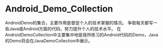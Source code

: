 # Android_Demo_Collection
AndroidDemo的集合，主要作用是督促个人的技术掌握的情况。
争取每天都写一些Java或Android方面的代码，努力提升个人的技术水平。
 在AndroidDemoCollection中主要集中地是我所练习的Android代码的Demo，Java的Demo将会在JavaDemoCollection中展示。

